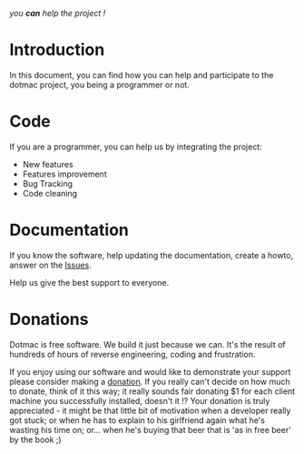 _you **can** help the project !_

# Introduction #

In this document, you can find how you can help and participate to the dotmac project, you being a programmer or not.

# Code #

If you are a programmer, you can help us by integrating the project:
  * New features
  * Features improvement
  * Bug Tracking
  * Code cleaning

# Documentation #

If you know the software, help updating the documentation,  create a howto, answer on the [Issues](http://code.google.com/p/dotmac/issues/list).

Help us give the best support to everyone.

# Donations #

Dotmac is free software. We build it just because we can. It's the result of hundreds of hours of reverse engineering, coding and frustration.

If you enjoy using our software and would like to demonstrate your support please consider making a [donation](https://www.paypal.com/cgi-bin/webscr?cmd=_xclick&business=walinskydotcom%40hotmail%2ecom&item_name=walinskydotcom&item_number=dotmac&no_shipping=0&no_note=1&tax=0&currency_code=EUR&lc=US&bn=PP%2dDonationsBF&charset=UTF%2d8).
If you really can't decide on how much to donate, think of it this way; it really sounds fair donating $1 for each client machine you successfully installed, doesn't it !?
Your donation is truly appreciated - it might be that little bit of motivation when a developer really got stuck; or when he has to explain to his girlfriend again what he's wasting his time on; or... when he's buying that beer that is 'as in free beer' by the book ;)